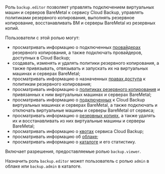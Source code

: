 Роль `backup.editor` позволяет управлять подключением виртуальных машин и серверов BareMetal к сервису Cloud Backup, управлять политиками резервного копирования, выполнять резервное копирование, восстанавливать ВМ и серверы BareMetal из резервных копий.

Пользователи с этой ролью могут:
* просматривать информацию о подключенных [провайдерах](../../backup/concepts/index.md#providers) резервного копирования, а также подключать провайдеров, доступных в Cloud Backup;
* создавать, изменять и удалять политики резервного копирования, а также привязывать, отвязывать и запускать их на виртуальных машинах и серверах BareMetal;
* просматривать информацию о назначенных [правах доступа](../../iam/concepts/access-control/index.md) к политикам резервного копирования;
* просматривать информацию о [политиках резервного копирования](../../backup/concepts/policy.md) и привязанных к ним виртуальных машинах и серверах BareMetal;
* просматривать информацию о [подключенных](../../backup/concepts/vm-connection.md) к Cloud Backup виртуальных машинах и серверах BareMetal, а также подключать и отключать виртуальные машины и серверы BareMetal от сервиса;
* просматривать информацию о [резервных копиях](../../backup/concepts/backup.md), а также удалять их и восстанавливать из них виртуальные машины и серверы BareMetal;
* просматривать информацию о [квотах](../../backup/concepts/limits.md#backup-quotas) сервиса Cloud Backup;
* просматривать информацию об [облаке](../../resource-manager/concepts/resources-hierarchy.md#cloud);
* просматривать информацию о [каталоге](../../resource-manager/concepts/resources-hierarchy.md#folder) и его статистику.

Включает разрешения, предоставляемые ролью `backup.viewer`.

Назначить роль `backup.editor` может пользователь с ролью `admin` в облаке или `backup.admin` в каталоге.